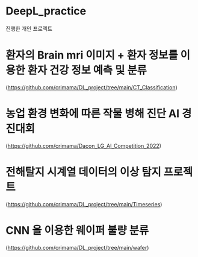 # DeepL_practice
진행한 개인 프로젝트

# 환자의 Brain mri 이미지 + 환자 정보를 이용한 환자 건강 정보 예측 및 분류 
(https://github.com/crimama/DL_project/tree/main/CT_Classification)


# 농업 환경 변화에 따른 작물 병해 진단 AI 경진대회
(https://github.com/crimama/Dacon_LG_AI_Competition_2022)


# 전해탈지 시계열 데이터의 이상 탐지 프로젝트 
 (https://github.com/crimama/DL_project/tree/main/Timeseries)

# CNN 을 이용한 웨이퍼 불량 분류 
(https://github.com/crimama/DL_project/tree/main/wafer)






 

